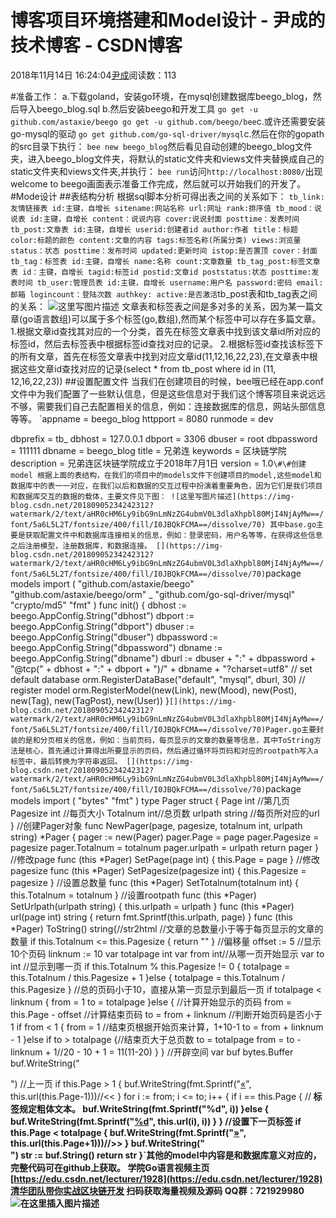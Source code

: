 
# 博客项目环境搭建和Model设计 - 尹成的技术博客 - CSDN博客

2018年11月14日 16:24:04[尹成](https://me.csdn.net/yincheng01)阅读数：113


\#准备工作：
a.下载goland，安装go环境，在mysql创建数据库beego_blog，然后导入beego_blog.sql
b.然后安装beego和开发工具
`go get -u github.com/astaxie/beego
go get -u github.com/beego/bee`c.或许还需要安装go-mysql的驱动
`go get github.com/go-sql-driver/mysql`c.然后在你的gopath的src目录下执行：
`bee new beego_blog`然后看见自动创建的beego_blog文件夹，进入beego_blog文件夹，将默认的static文件夹和views文件夹替换成自己的static文件夹和views文件夹,并执行：
`bee run`访问`http://localhost:8080/`出现welcome to beego画面表示准备工作完成，然后就可以开始我们的开发了。
\#Mode设计
\#\#表结构分析
根据sql脚本分析可得出表之间的关系如下：
`tb_link:友情链接表
id:主键，自增长
sitename:网站名称
url:网址
rank:排序值
tb_mood：说说表
id:主键，自增长
content：说说内容
cover:说说封面
posttime：发表时间
tb_post:文章表
id:主键，自增长
userid:创建者id
author:作者
title：标题
color:标题的颜色
content:文章的内容
tags:标签名称(所属分类)
views:浏览量
status：状态
posttime：发布时间
updated:更新时间
istop:是否置顶
cover：封面
tb_tag：标签表
id:主键，自增长
name:名称
count:文章数量
tb_tag_post:标签文章表
id：主键，自增长
tagid:标签id
postid:文章id
poststatus:状态
posttime:发表时间
tb_user:管理员表
id:主键，自增长
username:用户名
password:密码
email:邮箱
logincount：登陆次数
authkey:
active:是否激活`tb_post表和tb_tag表之间的关系：
![这里写图片描述](https://img-blog.csdn.net/20180905233613725?watermark/2/text/aHR0cHM6Ly9ibG9nLmNzZG4ubmV0L3dlaXhpbl80MjI4NjAyMw==/font/5a6L5L2T/fontsize/400/fill/I0JBQkFCMA==/dissolve/70)
文章表和标签表之间是多对多的关系，因为某一篇文章(go语言数组)可以属于多个标签(go,数组),然而某个标签中可以存在多篇文章。
1.根据文章id查找其对应的一个分类，首先在标签文章表中找到该文章id所对应的标签id，然后去标签表中根据标签id查找对应的记录。
2.根据标签id查找该标签下的所有文章，首先在标签文章表中找到对应文章id(11,12,16,22,23),在文章表中根据这些文章id查找对应的记录(select * from tb_post where id in (11, 12,16,22,23))
\#\#设置配置文件
当我们在创建项目的时候，bee哦已经在app.conf文件中为我们配置了一些默认信息，但是这些信息对于我们这个博客项目来说远远不够，需要我们自己去配置相关的信息，例如：连接数据库的信息，网站头部信息等等。
`appname = beego_blog
httpport = 8080
runmode = dev

dbprefix = tb_
dbhost = 127.0.0.1
dbport = 3306
dbuser = root
dbpassword = 111111
dbname = beego_blog
title = 兄弟连
keywords = 区块链学院
description = 兄弟连区块链学院成立于2018年7月1日
version = 1.0`\#\#创建model
根据上面的表结构，在我们的项目中的models文件下创建项目的model,这些model和数据库中的表一一对应，在我们以后和数据的交互过程中扮演着重要角色，因为它们是我们项目和数据库交互的数据的载体，主要文件见下图：
![这里写图片描述](https://img-blog.csdn.net/20180905234242312?watermark/2/text/aHR0cHM6Ly9ibG9nLmNzZG4ubmV0L3dlaXhpbl80MjI4NjAyMw==/font/5a6L5L2T/fontsize/400/fill/I0JBQkFCMA==/dissolve/70)
其中base.go主要是获取配置文件中和数据库连接相关的信息，例如：登录密码，用户名等等，在获得这些信息之后注册模型，注册数据库，和数据连接。
[](https://img-blog.csdn.net/20180905234242312?watermark/2/text/aHR0cHM6Ly9ibG9nLmNzZG4ubmV0L3dlaXhpbl80MjI4NjAyMw==/font/5a6L5L2T/fontsize/400/fill/I0JBQkFCMA==/dissolve/70)`package models
import (
	"github.com/astaxie/beego"
	"github.com/astaxie/beego/orm"
	_ "github.com/go-sql-driver/mysql"
	"crypto/md5"
	"fmt"
)
func init() {
	dbhost := beego.AppConfig.String("dbhost")
	dbport := beego.AppConfig.String("dbport")
	dbuser := beego.AppConfig.String("dbuser")
	dbpassword := beego.AppConfig.String("dbpassword")
	dbname := beego.AppConfig.String("dbname")
	dburl := dbuser + ":" + dbpassword + "@tcp(" + dbhost + ":" + dbport + ")/" + dbname + "?charset=utf8"
	// set default database
	orm.RegisterDataBase("default", "mysql", dburl, 30)
	// register model
	orm.RegisterModel(new(Link), new(Mood),  new(Post), new(Tag), new(TagPost), new(User))
}`[](https://img-blog.csdn.net/20180905234242312?watermark/2/text/aHR0cHM6Ly9ibG9nLmNzZG4ubmV0L3dlaXhpbl80MjI4NjAyMw==/font/5a6L5L2T/fontsize/400/fill/I0JBQkFCMA==/dissolve/70)Pager.go主要封装的是和分页相关的信息，例如：当前页码，每页显示的文章的数量等信息，其中ToString方法是核心，首先通过计算得出所要显示的页码，然后通过循环将页码和对应的rootpath写入a标签中，最后转换为字符串返回。
[](https://img-blog.csdn.net/20180905234242312?watermark/2/text/aHR0cHM6Ly9ibG9nLmNzZG4ubmV0L3dlaXhpbl80MjI4NjAyMw==/font/5a6L5L2T/fontsize/400/fill/I0JBQkFCMA==/dissolve/70)`package models
import (
	"bytes"
	"fmt"
)
type Pager struct {
	Page int //第几页
	Pagesize int //每页大小
	Totalnum int//总页数
	urlpath string //每页所对应的url
}
//创建Pager对象
func NewPager(page, pagesize, totalnum int, urlpath string) *Pager {
	pager := new(Pager)
	pager.Page = page
	pager.Pagesize = pagesize
	pager.Totalnum = totalnum
	pager.urlpath = urlpath
	return pager
}
//修改page
func (this *Pager) SetPage(page int) {
	this.Page = page
}
//修改pagesize
func (this *Pager) SetPagesize(pagesize int) {
	this.Pagesize = pagesize
}
//设置总数量
func (this *Pager) SetTotalnum(totalnum int) {
	this.Totalnum = totalnum
}
//设置rootpath
func (this *Pager) SetUrlpath(urlpath string) {
	this.urlpath = urlpath
}
func (this *Pager) url(page int) string {
	return fmt.Sprintf(this.urlpath, page)
}
func (this *Pager) ToString() string{//str2html
	//文章的总数量小于等于每页显示的文章的数量
	if this.Totalnum <= this.Pagesize {
		return ""
	}
	//偏移量
	offset := 5
	//显示10个页码
	linknum := 10
	var totalpage int
	var from int//从哪一页开始显示
	var to int //显示到哪一页
	if this.Totalnum % this.Pagesize != 0 {
		totalpage = this.Totalnum / this.Pagesize + 1
	}else {
		totalpage = this.Totalnum / this.Pagesize
	}
	//总的页码小于10，直接从第一页显示到最后一页
	if totalpage < linknum {
		from = 1
		to = totalpage
	}else {
		//计算开始显示的页码
		from = this.Page - offset
		//计算结束页码
		to = from + linknum
		//判断开始页码是否小于1
		if from < 1 {
			from = 1
			//结束页根据开始页来计算，1+10-1
			to = from + linknum - 1
		}else if to > totalpage {//结束页大于总页数
			to = totalpage
			from = to - linknum + 1//20 - 10 + 1 = 11(11-20)
		}
	}
	//开辟空间
	var buf bytes.Buffer
	buf.WriteString("<div class='page'>")
	//上一页
	if this.Page > 1 {
		buf.WriteString(fmt.Sprintf("<a href='%s'>&laquo;</a>", this.url(this.Page-1)))//<<
	}
	for i := from; i <= to; i++ {
		if i == this.Page {
			//<b> 标签规定粗体文本。
			buf.WriteString(fmt.Sprintf("<b>%d</b>", i))
		}else {
			buf.WriteString(fmt.Sprintf("<a href='%s'>%d</a>", this.url(i), i))
		}
	}
	//设置下一页标签
	if this.Page < totalpage {
		buf.WriteString(fmt.Sprintf("<a href='%s'>&raquo;</a>", this.url(this.Page+1)))//>>
	}
    buf.WriteString("</div>")
    str := buf.String()
    return str
}`[](https://img-blog.csdn.net/20180905234242312?watermark/2/text/aHR0cHM6Ly9ibG9nLmNzZG4ubmV0L3dlaXhpbl80MjI4NjAyMw==/font/5a6L5L2T/fontsize/400/fill/I0JBQkFCMA==/dissolve/70)其他的model中内容是和数据库意义对应的，完整代码可在github上获取。
[](https://img-blog.csdn.net/20180905234242312?watermark/2/text/aHR0cHM6Ly9ibG9nLmNzZG4ubmV0L3dlaXhpbl80MjI4NjAyMw==/font/5a6L5L2T/fontsize/400/fill/I0JBQkFCMA==/dissolve/70)学院Go语言视频主页
[https://edu.csdn.net/lecturer/1928](https://edu.csdn.net/lecturer/1928)
[清华团队带你实战区块链开发](https://ke.qq.com/course/344443?tuin=3d17195d)
扫码获取海量视频及源码   QQ群：721929980
![在这里插入图片描述](https://img-blog.csdnimg.cn/20181114143613461.png?x-oss-process=image/watermark,type_ZmFuZ3poZW5naGVpdGk,shadow_10,text_aHR0cHM6Ly9ibG9nLmNzZG4ubmV0L3lpbmNoZW5nMDE=,size_16,color_FFFFFF,t_70)

